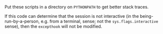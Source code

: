 
Put these scripts in a directory on `PYTHONPATH` to get better stack traces.

If this code can determine that the session is not interactive
(in the being-run-by-a-person, e.g. from a terminal, sense; not the
`sys.flags.interactive` sense), then the `excepthook` will not be modified.

